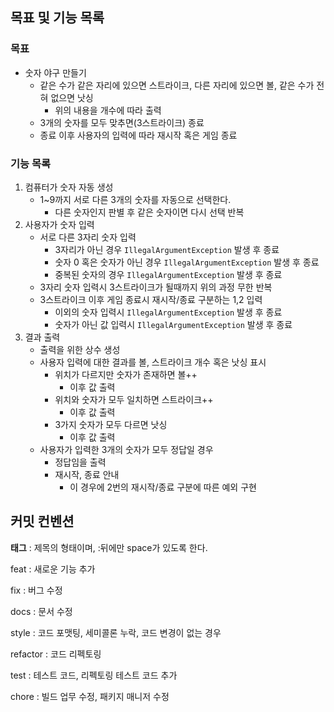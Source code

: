 ## 목표 및 기능 목록

### 목표
- 숫자 야구 만들기
  - 같은 수가 같은 자리에 있으면 스트라이크, 다른 자리에 있으면 볼, 같은 수가 전혀 없으면 낫싱
    - 위의 내용을 개수에 따라 출력
  - 3개의 숫자를 모두 맞추면(3스트라이크) 종료
  - 종료 이후 사용자의 입력에 따라 재시작 혹은 게임 종료

### 기능 목록

1. 컴퓨터가 숫자 자동 생성
   - 1~9까지 서로 다른 3개의 숫자를 자동으로 선택한다.
     - 다른 숫자인지 판별 후 같은 숫자이면 다시 선택 반복
2. 사용자가 숫자 입력
   - 서로 다른 3자리 숫자 입력
     - 3자리가 아닌 경우 `IllegalArgumentException` 발생 후 종료
     - 숫자 0 혹은 숫자가 아닌 경우 `IllegalArgumentException` 발생 후 종료
     - 중복된 숫자의 경우 `IllegalArgumentException` 발생 후 종료
   - 3자리 숫자 입력시 3스트라이크가 될때까지 위의 과정 무한 반복
   - 3스트라이크 이후 게임 종료시 재시작/종료 구분하는 1,2 입력
     - 이외의 숫자 입력시 `IllegalArgumentException` 발생 후 종료
     - 숫자가 아닌 값 입력시 `IllegalArgumentException` 발생 후 종료
3. 결과 출력
   - 출력을 위한 상수 생성
   - 사용자 입력에 대한 결과를 볼, 스트라이크 개수 혹은 낫싱 표시
     - 위치가 다르지만 숫자가 존재하면 볼++
       - 이후 값 출력
     - 위치와 숫자가 모두 일치하면 스트라이크++
       - 이후 값 출력
     - 3가지 숫자가 모두 다르면 낫싱
       - 이후 값 출력
   - 사용자가 입력한 3개의 숫자가 모두 정답일 경우
     - 정답임을 출력
     - 재시작, 종료 안내
       - 이 경우에 2번의 재시작/종료 구분에 따른 예외 구현

## 커밋 컨벤션
**태그** : 제목의 형태이며, :뒤에만 space가 있도록 한다.

feat : 새로운 기능 추가

fix : 버그 수정

docs : 문서 수정

style : 코드 포맷팅, 세미콜론 누락, 코드 변경이 없는 경우

refactor : 코드 리펙토링

test : 테스트 코드, 리펙토링 테스트 코드 추가

chore : 빌드 업무 수정, 패키지 매니저 수정
